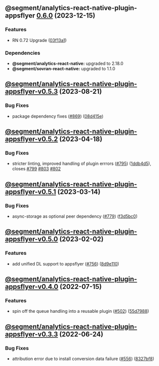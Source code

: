 ## @segment/analytics-react-native-plugin-appsflyer [0.6.0](https://github.com/segmentio/analytics-react-native/compare/@segment/analytics-react-native-plugin-appsflyer-v0.5.3...@segment/analytics-react-native-plugin-appsflyer-v0.6.0) (2023-12-15)


### Features

* RN 0.72 Upgrade ([03f13a1](https://github.com/segmentio/analytics-react-native/commit/03f13a19c79d8aaad726639de5f0327c748fed1f))



### Dependencies

* **@segment/analytics-react-native:** upgraded to 2.18.0
* **@segment/sovran-react-native:** upgraded to 1.1.0

## [@segment/analytics-react-native-plugin-appsflyer-v0.5.3](https://github.com/segmentio/analytics-react-native/compare/@segment/analytics-react-native-plugin-appsflyer-v0.5.2...@segment/analytics-react-native-plugin-appsflyer-v0.5.3) (2023-08-21)


### Bug Fixes

* package dependency fixes ([#869](https://github.com/segmentio/analytics-react-native/issues/869)) ([08d415e](https://github.com/segmentio/analytics-react-native/commit/08d415e3b1cfd8499f5f6984f2859a30a851da12))

## [@segment/analytics-react-native-plugin-appsflyer-v0.5.2](https://github.com/segmentio/analytics-react-native/compare/@segment/analytics-react-native-plugin-appsflyer-v0.5.1...@segment/analytics-react-native-plugin-appsflyer-v0.5.2) (2023-04-18)


### Bug Fixes

* stricter linting, improved handling of plugin errrors ([#795](https://github.com/segmentio/analytics-react-native/issues/795)) ([1ddb4d5](https://github.com/segmentio/analytics-react-native/commit/1ddb4d571df794bc7eaa5c5302ed27b90faf9a73)), closes [#799](https://github.com/segmentio/analytics-react-native/issues/799) [#803](https://github.com/segmentio/analytics-react-native/issues/803) [#802](https://github.com/segmentio/analytics-react-native/issues/802)

## [@segment/analytics-react-native-plugin-appsflyer-v0.5.1](https://github.com/segmentio/analytics-react-native/compare/@segment/analytics-react-native-plugin-appsflyer-v0.5.0...@segment/analytics-react-native-plugin-appsflyer-v0.5.1) (2023-03-14)


### Bug Fixes

* async-storage as optional peer dependency ([#779](https://github.com/segmentio/analytics-react-native/issues/779)) ([f3d5bc0](https://github.com/segmentio/analytics-react-native/commit/f3d5bc024fe3ae988386aac8b9f6f3fc6d84677a))

## [@segment/analytics-react-native-plugin-appsflyer-v0.5.0](https://github.com/segmentio/analytics-react-native/compare/@segment/analytics-react-native-plugin-appsflyer-v0.4.0...@segment/analytics-react-native-plugin-appsflyer-v0.5.0) (2023-02-02)


### Features

* add unified DL support to appsflyer ([#756](https://github.com/segmentio/analytics-react-native/issues/756)) ([8d9e110](https://github.com/segmentio/analytics-react-native/commit/8d9e110da4d0ae79efb423fcf9773d56600a54a0))

## [@segment/analytics-react-native-plugin-appsflyer-v0.4.0](https://github.com/segmentio/analytics-react-native/compare/@segment/analytics-react-native-plugin-appsflyer-v0.3.3...@segment/analytics-react-native-plugin-appsflyer-v0.4.0) (2022-07-15)


### Features

* spin off the queue handling into a reusable plugin ([#502](https://github.com/segmentio/analytics-react-native/issues/502)) ([55d7988](https://github.com/segmentio/analytics-react-native/commit/55d798821163d5a41902a6bc099b1bfcbd853a17))

## [@segment/analytics-react-native-plugin-appsflyer-v0.3.3](https://github.com/segmentio/analytics-react-native/compare/@segment/analytics-react-native-plugin-appsflyer-v0.3.2...@segment/analytics-react-native-plugin-appsflyer-v0.3.3) (2022-06-24)


### Bug Fixes

* attribution error due to install conversion data failure ([#556](https://github.com/segmentio/analytics-react-native/issues/556)) ([8327bf8](https://github.com/segmentio/analytics-react-native/commit/8327bf8f87a6da767be32aaff68445f7184e61de))
